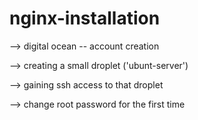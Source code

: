 # nginx-installation

--> digital ocean -- account creation 

--> creating a small droplet ('ubunt-server')

--> gaining ssh access to that droplet 

--> change root password for the first time


